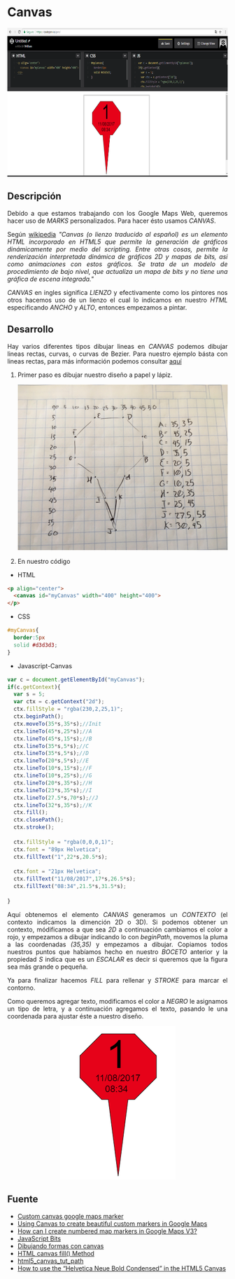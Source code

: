 Canvas 
=====

<p align="center">
	<img src="https://github.com/ginppian/Javascript-Canvas/blob/master/imgs/img1.png" width="681" height="340">
</p>

## Descripción

<p align="justify">
	Debído a que estamos trabajando con los Google Maps Web, queremos hacer uso de <i>MARKS</i> personalizados. Para hacer ésto usamos <i>CANVAS</i>.
</p>

<p align="justify">
	Según <a href="https://es.wikipedia.org/wiki/Canvas_(HTML)">wikipedia</a> <i>"Canvas (o lienzo traducido al español) es un elemento HTML incorporado en HTML5 que permite la generación de gráficos dinámicamente por medio del scripting. Entre otras cosas, permite la renderización interpretada dinámica de gráficos 2D y mapas de bits, asi como animaciones con estos gráficos. Se trata de un modelo de procedimiento de bajo nivel, que actualiza un mapa de bits y no tiene una gráfica de escena integrada."</i>
</p>

<p align="justify">
	<i>CANVAS</i> en ingles significa <i>LIENZO</i> y efectivamente como los pintores nos otros hacemos uso de un lienzo el cual lo indicamos en nuestro <i>HTML</i> especificando <i>ANCHO</i> y <i>ALTO</i>, entonces empezamos a pintar.
</p>

## Desarrollo

<p align="justify">
	Hay varios diferentes tipos dibujar lineas en <i>CANVAS</i> podemos dibujar lineas rectas, curvas, o curvas de Bezier. Para nuestro ejemplo básta con lineas rectas, para más información podemos consultar <a href="https://developer.mozilla.org/es/docs/Web/Guide/HTML/Canvas_tutorial/Dibujando_formas">aquí</a>
</p>

<ol>
	<li>
		Primer paso es dibujar nuestro diseño a papel y lápiz.
		<p align="center">
			<img src="https://github.com/ginppian/Javascript-Canvas/blob/master/imgs/img2.jpg" width="504" height="378">
		</p>
	</li>
	<li>
		En nuestro código
	</li>
</ol>

* HTML

```html
<p align="center">
  <canvas id="myCanvas" width="400" height="400">
</p>
```

* CSS

```css
#myCanvas{
  border:5px
  solid #d3d3d3;
}
```

* Javascript-Canvas

```javascript
var c = document.getElementById("myCanvas");
if(c.getContext){
  var s = 5;
  var ctx = c.getContext("2d");
  ctx.fillStyle = "rgba(230,2,25,1)";
  ctx.beginPath();
  ctx.moveTo(35*s,35*s);//Init
  ctx.lineTo(45*s,25*s);//A
  ctx.lineTo(45*s,15*s);//B 
  ctx.lineTo(35*s,5*s);//C 
  ctx.lineTo(35*s,5*s);//D
  ctx.lineTo(20*s,5*s);//E 
  ctx.lineTo(10*s,15*s);//F 
  ctx.lineTo(10*s,25*s);//G
  ctx.lineTo(20*s,35*s);//H 
  ctx.lineTo(23*s,35*s);//I 
  ctx.lineTo(27.5*s,70*s);//J
  ctx.lineTo(32*s,35*s);//K 
  ctx.fill(); 
  ctx.closePath();
  ctx.stroke();
  
  ctx.fillStyle = "rgba(0,0,0,1)";
  ctx.font = "89px Helvetica";
  ctx.fillText("1",22*s,20.5*s);
  
  ctx.font = "21px Helvetica";
  ctx.fillText("11/08/2017",17*s,26.5*s);
  ctx.fillText("08:34",21.5*s,31.5*s);
  
}
```

<p align="justify">
	Aquí obtenemos el elemento <i>CANVAS</i> generamos un <i>CONTEXTO</i> (el contexto indicamos la dimención 2D o 3D). Si podemos obtener un contexto, módificamos a que sea <i>2D</i> a continuación cambiamos el color a rojo, y empezamos a dibujar indicando lo con <i>beginPath</i>, movemos la pluma a las coordenadas <i>(35,35)</i> y empezamos a dibujar. Copiamos todos nuestros puntos que habíamos hecho en nuestro <i>BOCETO</i> anterior y la propiedad <i>S</i> indica que es un <i>ESCALAR</i> es decir si queremos que la figura sea más grande o pequeña.
</p>

<p align="justify">Ya para finalizar hacemos <i>FILL</i> para rellenar y <i>STROKE</i> para marcar el contorno.</p>
<p align="justify">Como queremos agregar texto, modificamos el color a <i>NEGRO</i> le asignamos un tipo de letra, y a continuación agregamos el texto, pasando le una coordenada para ajustar éste a nuestro diseño.</p>

<p align="center">
	<img src="https://github.com/ginppian/Javascript-Canvas/blob/master/imgs/img3.png" width="263" height="351">
</p>


## Fuente

* <a href="https://gist.github.com/viktorkelemen/1451945/cb94c2aa2d24d60209a896506c438f8e754d08dd">Custom canvas google maps marker</a>
* <a href="https://paul.kinlan.me/using-canvas-to-create-beautiful-custom-marke/">Using Canvas to create beautiful custom markers in Google Maps</a>
* <a href="https://stackoverflow.com/questions/2436484/how-can-i-create-numbered-map-markers-in-google-maps-v3">How can I create numbered map markers in Google Maps V3?</a>
* <a href="http://js-bits.blogspot.mx/2010/07/canvas-rounded-corner-rectangles.html">JavaScript Bits</a>
* <a href="https://developer.mozilla.org/es/docs/Web/Guide/HTML/Canvas_tutorial/Dibujando_formas">Dibujando formas con canvas</a>
* <a href="https://www.w3schools.com/tags/canvas_fill.asp">HTML canvas fill() Method</a>
* <a href="https://www.w3schools.com/html/tryit.asp?filename=tryhtml5_canvas_tut_path">html5_canvas_tut_path</a>
* <a href="https://stackoverflow.com/questions/12449904/how-to-use-the-helvetica-neue-bold-condensed-in-the-html5-canvas">How to use the “Helvetica Neue Bold Condensed” in the HTML5 Canvas</a>

